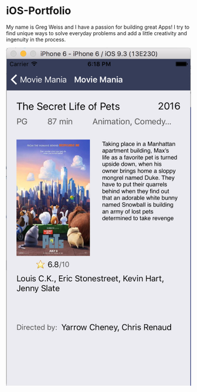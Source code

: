 # iOS-Portfolio

My name is Greg Weiss and I have a passion for building great Apps! I try to find unique ways to solve everyday problems and add a little creativity and ingenuity in the process.

![Movie Detail Screen](https://github.com/wiseguy16/iOS-Portfolio/blob/master/Detail%20Screen.png)


